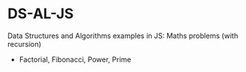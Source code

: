 # DS-AL-JS
Data Structures and Algorithms examples in JS:
Maths problems (with recursion)
- Factorial, Fibonacci, Power, Prime
